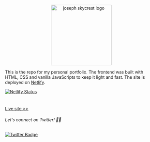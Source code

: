 <p align="center">
  <img src="./assets/repo-logo.svglogo.svg" width="200" alt="joseph skycrest logo">
</p>

This is the repo for my personal portfolio. The frontend was built with HTML, CSS and vanilla JavaScripts to keep it light and fast. The site is deployed on [Netlify](https://www.netlify.com/).

[![Netlify Status](https://api.netlify.com/api/v1/badges/f7dcf921-ae31-4dbf-9594-b721bdec6fb3/deploy-status)](https://app.netlify.com/sites/josephskycrest/deploys)

<h1></h1>

[Live site >>](https://www.josephskycrest.com/)

###### Let's connect on Twitter! 🤙🏻

[![Twitter Badge](https://img.shields.io/badge/-Twitter-00acee?style=flat-square&logo=Twitter&logoColor=white)](https://twitter.com/home?lang=en)
